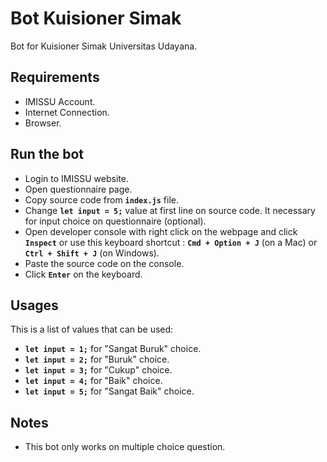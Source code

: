 # Bot Kuisioner Simak

Bot for Kuisioner Simak Universitas Udayana.

## Requirements

- IMISSU Account.
- Internet Connection.
- Browser.

## Run the bot

- Login to IMISSU website.
- Open questionnaire page.
- Copy source code from **`index.js`** file.
- Change **`let input = 5;`** value at first line on source code. It necessary for input choice on questionnaire (optional).
- Open developer console with right click on the webpage and click **`Inspect`** or use this keyboard shortcut : **`Cmd + Option + J`** (on a Mac) or **`Ctrl + Shift + J`** (on Windows).
- Paste the source code on the console.
- Click **`Enter`** on the keyboard.

## Usages

This is a list of values that can be used:

- **`let input = 1;`** for "Sangat Buruk" choice.
- **`let input = 2;`** for "Buruk" choice.
- **`let input = 3;`** for "Cukup" choice.
- **`let input = 4;`** for "Baik" choice.
- **`let input = 5;`** for "Sangat Baik" choice.

## Notes

- This bot only works on multiple choice question.
